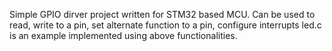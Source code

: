 Simple GPIO dirver project written for STM32 based MCU. 
Can be used to read, write to a pin, set alternate function to a pin, configure interrupts
led.c is an example implemented using above functionalities.
